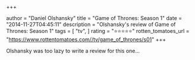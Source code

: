 +++

author = "Daniel Olshansky"
title = "Game of Thrones: Season 1"
date = "2014-11-27T04:45:11"
description = "Olshansky's review of Game of Thrones: Season 1"
tags = [
    "tv",
]
rating = "⭐⭐⭐⭐⭐"
rotten_tomatoes_url = "https://www.rottentomatoes.com//tv/game_of_thrones/s01"
+++

Olshansky was too lazy to write a review for this one...

